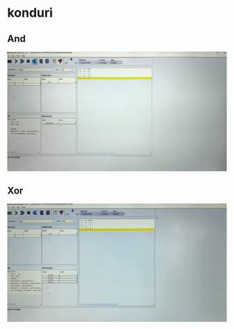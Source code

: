 # konduri


## And

<img src="./WhatsApp Image 2024-11-15 at 09.38.32_389b622d.jpg"/>


## Xor

<img src="./image 3.jpg"/>